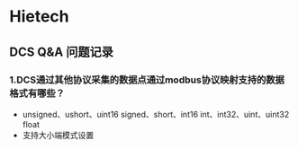 # Hietech
## DCS Q&A 问题记录

### 1.DCS通过其他协议采集的数据点通过modbus协议映射支持的数据格式有哪些？
  
  * unsigned、ushort、uint16  signed、short、int16  int、int32、uint、uint32  float
  * 支持大小端模式设置
